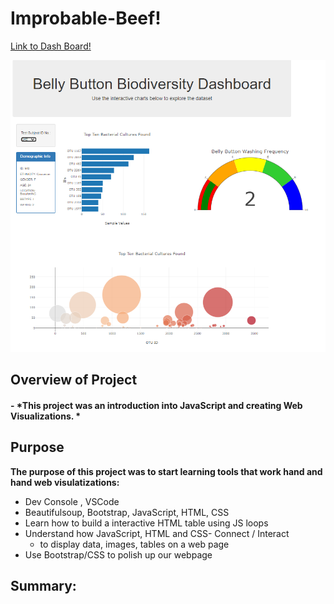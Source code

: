 # Improbable-Beef!


[Link to Dash Board!](https://atomickilroy.github.io/Improbable-Beef/)

![mobile](https://github.com/Atomickilroy/Improbable-Beef/blob/main/Screenshot%202022-08-20%20174658.png)

## Overview of Project

#### - *This project was an introduction into JavaScript and creating Web Visualizations. * 

## Purpose

**The purpose of this project was to start learning tools that work hand and hand web visulatizations:**
   - Dev Console  , VSCode
  - Beautifulsoup, Bootstrap, JavaScript, HTML, CSS
  - Learn how to build a interactive HTML table using JS loops
  - Understand how JavaScript, HTML and CSS- Connect / Interact 
      - to display data, images, tables on a web page 
  - Use Bootstrap/CSS to polish up our webpage 
    

## Summary: 


